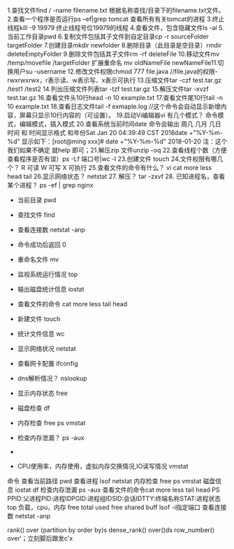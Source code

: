 1.查找文件find / -name filename.txt
根据名称查找/目录下的filename.txt文件。
2.查看一个程序是否运行ps –ef|grep tomcat
查看所有有关tomcat的进程
3.终止线程kill -9 19979
终止线程号位19979的线程
4.查看文件，包含隐藏文件ls -al
5.当前工作目录pwd
6.复制文件包括其子文件到自定目录cp -r sourceFolder targetFolder
7.创建目录mkdir newfolder
8.删除目录（此目录是空目录）rmdir deleteEmptyFolder
9.删除文件包括其子文件rm -rf deleteFile
10.移动文件mv /temp/movefile /targetFolder
扩展重命名 mv oldNameFile newNameFile11.切换用户su -username
12.修改文件权限chmod 777 file.java
//file.java的权限-rwxrwxrwx，r表示读、w表示写、x表示可执行
13.压缩文件tar -czf test.tar.gz /test1 /test2
14.列出压缩文件列表tar -tzf test.tar.gz
15.解压文件tar -xvzf test.tar.gz
16.查看文件头10行head -n 10 example.txt
17.查看文件尾10行tail -n 10 example.txt
18.查看日志文件tail -f exmaple.log
//这个命令会自动显示新增内容，屏幕只显示10行内容的（可设置）。
19.启动Vi编辑器vi
有几个模式？
命令模式，编辑模式，插入模式
20.查看系统当前时间date
命令会输出 周几 几月 几日 时间 和 时间显示格式 和年份Sat Jan 20 04:39:49 CST 2018date +"%Y-%m-%d"
显示如下：[root@ming xxx]# date +"%Y-%m-%d" 2018-01-20
注：这个我们如果不确定 就help 即可；21.解压zip 文件unzip -oq
22.查看线程个数（方便查看程序是否有误）ps -Lf 端口号|wc -l
23.创建文件 touch
24.文件权限有哪几个？
R 可读 W 可写 X 可执行
25.查看文件的命令有什么？
vi cat more less head tail
26.显示网络状态？
netstat
27. 解压？
tar -zxvf
28. 已知进程名，查看某个进程？
ps -ef | grep nginx

- 当前目录
pwd

- 查找文件
find

- 查看连接数
netstat -anp

- 命令成功后返回
0

- 重命名文件
mv

- 监视系统运行情况
top

- 输出磁盘统计信息
iostat

- 查看文件的命令
cat more less tail head

- 新建文件
touch

- 统计文件信息
wc

- 显示网络状况
netstat

- 查看网卡配置
ifconfig

- dns解析情况？
nslookup

- 显示内存状态
free

- 磁盘检查
df

- 内存检查
free ps vmstat

- 检查内存泄漏？
ps -aux

- 

- CPU使用率，内存使用，虚拟内存交换情况,IO读写情况
vmstat



命令
查看当前路径 pwd
查看进程 lsof netstat
内存检查 free ps vmstat
磁盘信息 iostat df
检查内存泄漏 ps -aux
查看文件的命令cat more less tail head
PS
PPID:父进程PID:进程IDPGID:进程组IDSID:会话IDTTY:终端名称STAT:进程状态
top
负载，cpu，内存
free
total used free shared buff
lsof 
-i指定端口
查看连接数
netstat -anp

rank() over (partition by order by)s
dense_rank() over()ds
row_number() over‘；立刻脚后跟发c'x



